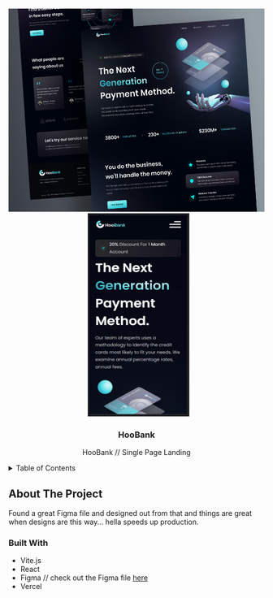 <a name="readme-top"></a>
<!-- PROJECT LOGO -->
<br />
<div align="center">
    <img src="images/hoobanksplash.png" alt="Splash" width="600" height="400">
    &nbsp;
    <img src="images/hoobanksplashmobile.jpg" alt="Splash" width="200" height="400">
</div>
<div align="center">
<h3 align="center">HooBank</h3>
  <p align="center">
    HooBank // Single Page Landing
    <br />
  </p>
</div>



<!-- TABLE OF CONTENTS -->
<details>
  <summary>Table of Contents</summary>
  <ol>
    <li>
      <a href="#about-the-project">About The Project</a>
      <ul>
        <li><a href="#built-with">Built With</a></li>
      </ul>
    </li>
  </ol>
</details>



<!-- ABOUT THE PROJECT -->
## About The Project
Found a great Figma file and designed out from that and things are great when designs are this way... hella speeds up production.

### Built With
* Vite.js
* React
* Figma // check out the Figma file <a href="https://www.figma.com/file/WnoAGy24iwoRnJ79m5MgXL/HooBank?node-id=0%3A1&t=RzWYc0RMa2q9ovLK-1">here</a> 
* Vercel
